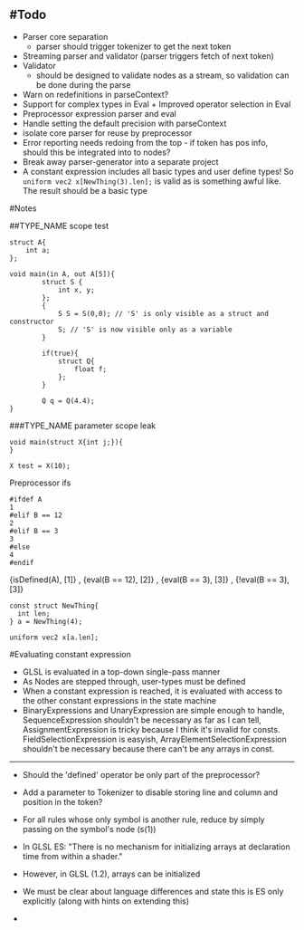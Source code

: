 #Todo
-----
- Parser core separation
	- parser should trigger tokenizer to get the next token
- Streaming parser and validator (parser triggers fetch of next token)
- Validator
	- should be designed to validate nodes as a stream, so validation can be done during the parse
- Warn on redefinitions in parseContext?
- Support for complex types in Eval + Improved operator selection in Eval
- Preprocessor expression parser and eval
- Handle setting the default precision with parseContext
- isolate core parser for reuse by preprocessor
- Error reporting needs redoing from the top - if token has pos info, should this be integrated into to nodes?
- Break away parser-generator into a separate project
- A constant expression includes all basic types and user define types! So ```uniform vec2 x[NewThing(3).len];``` is valid as is something awful like. The result should be a basic type


#Notes

##TYPE_NAME scope test
```
struct A{
    int a;
};

void main(in A, out A[5]){
    	struct S {
			int x, y;
		};
		{
			S S = S(0,0); // 'S' is only visible as a struct and constructor
			S; // 'S' is now visible only as a variable
		}

		if(true){
		    struct Q{
		        float f;
		    };
		}
		
	    Q q = Q(4.4);
}
```

###TYPE_NAME parameter scope leak
```
void main(struct X{int j;}){
}

X test = X(10);
```










Preprocessor ifs
```
#ifdef A
1
#elif B == 12
2
#elif B == 3
3
#else
4
#endif
```
{isDefined(A), [1]} , {eval(B == 12), [2]} , {eval(B == 3), [3]} , {!eval(B == 3), [3]}





````
const struct NewThing{
  int len; 
} a = NewThing(4);

uniform vec2 x[a.len];
````
#Evaluating constant expression
- GLSL is evaluated in a top-down single-pass manner
- As Nodes are stepped through, user-types must be defined
- When a constant expression is reached, it is evaluated with access to the other constant expressions in the state machine
- BinaryExpressions and UnaryExpression are simple enough to handle, SequenceExpression shouldn't be necessary as far as I can tell, AssignmentExpression is tricky because I think it's invalid for consts. FieldSelectionExpression is easyish, ArrayElementSelectionExpression shouldn't be necessary because there can't be any arrays in const. 
----

- Should the 'defined' operator be only part of the preprocessor?
- Add a parameter to Tokenizer to disable storing line and column and position in the token?

- For all rules whose only symbol is another rule, reduce by simply passing on the symbol's node (s(1))

- In GLSL ES: "There is no mechanism for initializing arrays at declaration time from within a shader."
- However, in GLSL (1.2), arrays can be initialized
- We must be clear about language differences and state this is ES only explicitly (along with hints on extending this)
-